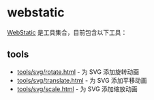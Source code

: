 # webstatic

[WebStatic](https://webstatic.hoshyo.com) 是工具集合，目前包含以下工具：

## tools
- [tools/svg/rotate.html](/tools/svg/rotate.html) - 为 SVG 添加旋转动画
- [tools/svg/translate.html](/tools/svg/rotate.html) - 为 SVG 添加平移动画
- [tools/svg/scale.html](/tools/svg/scale.html) - 为 SVG 添加缩放动画
